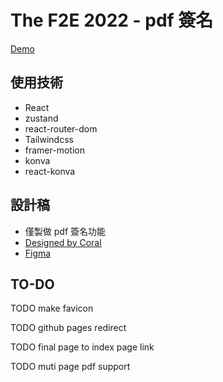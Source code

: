# The F2E 2022 - pdf 簽名

[Demo](https://link1515.github.io/thef2e-2022-pdf-signing/)

## 使用技術

- React
- zustand
- react-router-dom
- Tailwindcss
- framer-motion
- konva
- react-konva

## 設計稿

- 僅製做 pdf 簽名功能
- [Designed by Coral](https://2022.thef2e.com/users/12061549261449593305)
- [Figma](https://www.figma.com/file/y8bZktfzGv8TDbQ9BZKSwi/week1_e-Signature?node-id=3414%3A21923)

## TO-DO

TODO make favicon

TODO github pages redirect

TODO final page to index page link

TODO muti page pdf support
